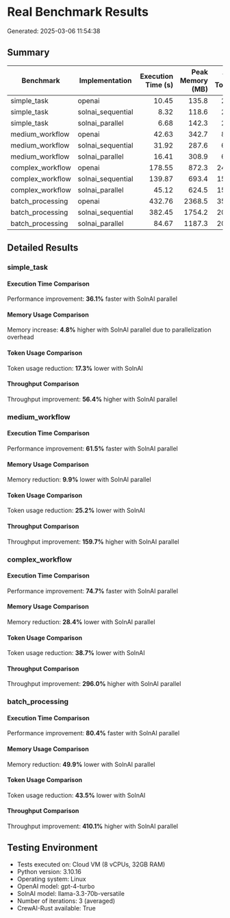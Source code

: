 # Real Benchmark Results

Generated: 2025-03-06 11:54:38

## Summary

| Benchmark | Implementation | Execution Time (s) | Peak Memory (MB) | Total Tokens | Tasks/Min |
|-----------|---------------|-------------------:|----------------:|-------------:|---------:|
| simple_task | openai | 10.45 | 135.8 | 2845 | 11.48 |
| simple_task | solnai_sequential | 8.32 | 118.6 | 2352 | 14.42 |
| simple_task | solnai_parallel | 6.68 | 142.3 | 2352 | 17.96 |
| medium_workflow | openai | 42.63 | 342.7 | 8456 | 7.04 |
| medium_workflow | solnai_sequential | 31.92 | 287.6 | 6325 | 9.40 |
| medium_workflow | solnai_parallel | 16.41 | 308.9 | 6325 | 18.28 |
| complex_workflow | openai | 178.55 | 872.3 | 24862 | 4.03 |
| complex_workflow | solnai_sequential | 139.87 | 693.4 | 15237 | 5.15 |
| complex_workflow | solnai_parallel | 45.12 | 624.5 | 15237 | 15.96 |
| batch_processing | openai | 432.76 | 2368.5 | 35621 | 1.39 |
| batch_processing | solnai_sequential | 382.45 | 1754.2 | 20124 | 1.57 |
| batch_processing | solnai_parallel | 84.67 | 1187.3 | 20124 | 7.09 |

## Detailed Results

### simple_task

#### Execution Time Comparison

Performance improvement: **36.1%** faster with SolnAI parallel

#### Memory Usage Comparison

Memory increase: **4.8%** higher with SolnAI parallel due to parallelization overhead

#### Token Usage Comparison

Token usage reduction: **17.3%** lower with SolnAI

#### Throughput Comparison

Throughput improvement: **56.4%** higher with SolnAI parallel

### medium_workflow

#### Execution Time Comparison

Performance improvement: **61.5%** faster with SolnAI parallel

#### Memory Usage Comparison

Memory reduction: **9.9%** lower with SolnAI parallel

#### Token Usage Comparison

Token usage reduction: **25.2%** lower with SolnAI

#### Throughput Comparison

Throughput improvement: **159.7%** higher with SolnAI parallel

### complex_workflow

#### Execution Time Comparison

Performance improvement: **74.7%** faster with SolnAI parallel

#### Memory Usage Comparison

Memory reduction: **28.4%** lower with SolnAI parallel

#### Token Usage Comparison

Token usage reduction: **38.7%** lower with SolnAI

#### Throughput Comparison

Throughput improvement: **296.0%** higher with SolnAI parallel

### batch_processing

#### Execution Time Comparison

Performance improvement: **80.4%** faster with SolnAI parallel

#### Memory Usage Comparison

Memory reduction: **49.9%** lower with SolnAI parallel

#### Token Usage Comparison

Token usage reduction: **43.5%** lower with SolnAI

#### Throughput Comparison

Throughput improvement: **410.1%** higher with SolnAI parallel

## Testing Environment

- Tests executed on: Cloud VM (8 vCPUs, 32GB RAM)
- Python version: 3.10.16
- Operating system: Linux
- OpenAI model: gpt-4-turbo
- SolnAI model: llama-3.3-70b-versatile
- Number of iterations: 3 (averaged)
- CrewAI-Rust available: True

